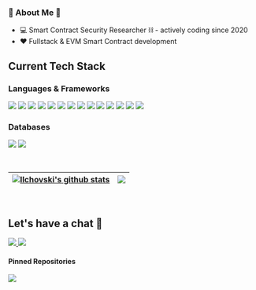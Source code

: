 ### 🤖 About Me 🤖

- 💻 Smart Contract Security Researcher ⛓️ - actively coding since 2020
- ❤️ Fullstack & EVM Smart Contract development


## Current Tech Stack

### Languages & Frameworks
<p>
  <img src="https://img.shields.io/badge/JavaScript-F7DF1E?style=for-the-badge&logo=javascript&logoColor=black">
  <img src="https://img.shields.io/badge/TypeScript-3178C6?style=for-the-badge&logo=typescript&logoColor=white">
  <img src="https://img.shields.io/badge/Solidity-363636?style=for-the-badge&logo=solidity&logoColor=white">
  <img src="https://img.shields.io/badge/Hardhat-F7DF1E?style=for-the-badge">
  <img src="https://img.shields.io/badge/Node.js-43853D?style=for-the-badge&logo=node.js&logoColor=white">
  <img src="https://img.shields.io/badge/Express.js-404D59?style=for-the-badge">
  <img src="https://img.shields.io/badge/React-61DAFB?style=for-the-badge&logo=react&logoColor=white">
  <img src="https://img.shields.io/badge/Vue-4FC08D?style=for-the-badge&logo=vue.js&logoColor=white">
  <img src="https://img.shields.io/badge/HTML-E34F26?style=for-the-badge&logo=html5&logoColor=white">
  <img src="https://img.shields.io/badge/CSS-1572B6?style=for-the-badge&logo=css3&logoColor=white">
  <img src="https://img.shields.io/badge/Sass-CC6699?style=for-the-badge&logo=sass&logoColor=white">
  <img src="https://img.shields.io/badge/Java-BC0B19?style=for-the-badge">
  <img src="https://img.shields.io/badge/Shopify-7AB55C?style=for-the-badge&logo=shopify&logoColor=white">
  <img src="https://img.shields.io/badge/Liquid-67B8DE?style=for-the-badge">
<p>

 ### Databases
<p>
  <img src="https://img.shields.io/badge/PostgreSQL-316192?style=for-the-badge&logo=postgresql&logoColor=white">
  <img src="https://img.shields.io/badge/MongoDB-4EA94B?style=for-the-badge&logo=mongodb&logoColor=white">
</p>

<br>

<a href="https://github.com/ilchovski98"><img align="center" src="https://github-readme-stats.vercel.app/api?username=ilchovski98&show_icons=true&include_all_commits=true&theme=buefy&hide_border=true" alt="Ilchovski's github stats" /></a> | <a href="https://github.com/ilchovski98"><img align="center" src="https://github-readme-stats.vercel.app/api/top-langs/?username=ilchovski98&exclude_repo=shopify-titan-smart-cable&langs_count=6&layout=compact&theme=buefy&hide_border=true" /></a> |
| ------------- | ------------- |

<br>

## Let's have a chat 🍻
<p>
  <a href = "https://twitter.com/Nikola_ilchovsk"> <img src="https://img.shields.io/badge/Twitter-1DA1F2?style=for-the-badge&logo=twitter&logoColor=white"> </a> <a href = "https://www.linkedin.com/in/nikola-ilchovski-52940a176/"> <img src="https://img.shields.io/badge/linkedin-%230077B5.svg?style=for-the-badge&logo=linkedin&logoColor=white"> </a>
</p>

#### Pinned Repositories

<a href="https://github.com/ilchovski98/audits">
  <img align="center" src="https://github-readme-stats.vercel.app/api/pin/?username=ilchovski98&repo=ERC20-bridge-smart-contract&theme=buefy" />
</a>
